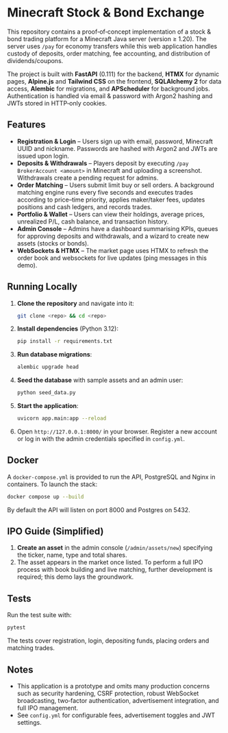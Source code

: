 # Minecraft Stock & Bond Exchange

This repository contains a proof‑of‑concept implementation of a stock & bond trading platform for a Minecraft Java server (version ≥ 1.20). The server uses `/pay` for economy transfers while this web application handles custody of deposits, order matching, fee accounting, and distribution of dividends/coupons.

The project is built with **FastAPI** (0.111) for the backend, **HTMX** for dynamic pages, **Alpine.js** and **Tailwind CSS** on the frontend, **SQLAlchemy 2** for data access, **Alembic** for migrations, and **APScheduler** for background jobs. Authentication is handled via email & password with Argon2 hashing and JWTs stored in HTTP‑only cookies.

## Features

* **Registration & Login** – Users sign up with email, password, Minecraft UUID and nickname. Passwords are hashed with Argon2 and JWTs are issued upon login.
* **Deposits & Withdrawals** – Players deposit by executing `/pay BrokerAccount <amount>` in Minecraft and uploading a screenshot. Withdrawals create a pending request for admins.
* **Order Matching** – Users submit limit buy or sell orders. A background matching engine runs every five seconds and executes trades according to price–time priority, applies maker/taker fees, updates positions and cash ledgers, and records trades.
* **Portfolio & Wallet** – Users can view their holdings, average prices, unrealized P/L, cash balance, and transaction history.
* **Admin Console** – Admins have a dashboard summarising KPIs, queues for approving deposits and withdrawals, and a wizard to create new assets (stocks or bonds).
* **WebSockets & HTMX** – The market page uses HTMX to refresh the order book and websockets for live updates (ping messages in this demo).

## Running Locally

1. **Clone the repository** and navigate into it:

   ```bash
   git clone <repo> && cd <repo>
   ```

2. **Install dependencies** (Python 3.12):

   ```bash
   pip install -r requirements.txt
   ```

3. **Run database migrations**:

   ```bash
   alembic upgrade head
   ```

4. **Seed the database** with sample assets and an admin user:

   ```bash
   python seed_data.py
   ```

5. **Start the application**:

   ```bash
   uvicorn app.main:app --reload
   ```

6. Open `http://127.0.0.1:8000/` in your browser. Register a new account or log in with the admin credentials specified in `config.yml`.

## Docker

A `docker-compose.yml` is provided to run the API, PostgreSQL and Nginx in containers. To launch the stack:

```bash
docker compose up --build
```

By default the API will listen on port 8000 and Postgres on 5432.

## IPO Guide (Simplified)

1. **Create an asset** in the admin console (`/admin/assets/new`) specifying the ticker, name, type and total shares.
2. The asset appears in the market once listed. To perform a full IPO process with book building and live matching, further development is required; this demo lays the groundwork.

## Tests

Run the test suite with:

```bash
pytest
```

The tests cover registration, login, depositing funds, placing orders and matching trades.

## Notes

* This application is a prototype and omits many production concerns such as security hardening, CSRF protection, robust WebSocket broadcasting, two‑factor authentication, advertisement integration, and full IPO management.
* See `config.yml` for configurable fees, advertisement toggles and JWT settings.
